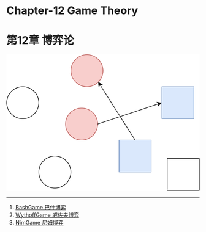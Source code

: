 # Chapter-12 Game Theory
# 第12章 博弈论

![GameTheory.svg](res/GameTheory.svg)

--------

1. [BashGame 巴什博弈](BashGame/)
2. [WythoffGame 威佐夫博弈](WythoffGame/)
3. [NimGame 尼姆博弈](NimGame/)
